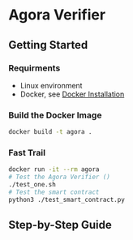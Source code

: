 # Agora Verifier

## Getting Started

### Requirments

- Linux environment
- Docker, see [Docker Installation](https://docs.docker.com/get-docker/)

### Build the Docker Image

```bash
docker build -t agora .
```

### Fast Trail

```bash
docker run -it --rm agora
# Test the Agora Verifier ()
./test_one.sh
# Test the smart contract
python3 ./test_smart_contract.py
```

## Step-by-Step Guide


